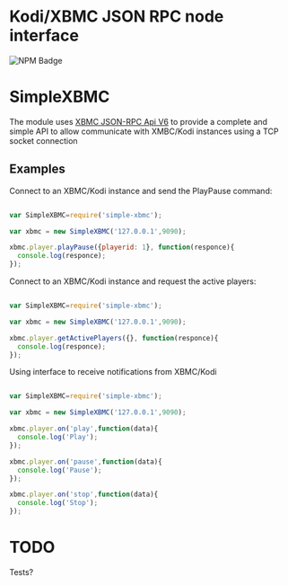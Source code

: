 Kodi/XBMC JSON RPC node interface
=================================

![NPM Badge](https://nodei.co/npm/simple-xbmc.png?downloads=true&stars=true "NPM Badge")

# SimpleXBMC
The module uses [XBMC JSON-RPC Api V6](http://wiki.xbmc.org/index.php?title=JSON-RPC_API/v6) to provide a complete and simple API to allow communicate with XMBC/Kodi instances using a TCP socket connection

Examples
--------

Connect to an XBMC/Kodi instance and send the PlayPause command:

```javascript

var SimpleXBMC=require('simple-xbmc');

var xbmc = new SimpleXBMC('127.0.0.1',9090);

xbmc.player.playPause({playerid: 1}, function(responce){
  console.log(responce);
});
```

Connect to an XBMC/Kodi instance and request the active players:

```javascript

var SimpleXBMC=require('simple-xbmc');

var xbmc = new SimpleXBMC('127.0.0.1',9090);

xbmc.player.getActivePlayers({}, function(responce){
  console.log(responce);
});
```

Using interface to receive notifications from XBMC/Kodi

```javascript

var SimpleXBMC=require('simple-xbmc');

var xbmc = new SimpleXBMC('127.0.0.1',9090);

xbmc.player.on('play',function(data){
  console.log('Play');
});

xbmc.player.on('pause',function(data){
  console.log('Pause');
});

xbmc.player.on('stop',function(data){
  console.log('Stop');
});
```

TODO
====

Tests?

